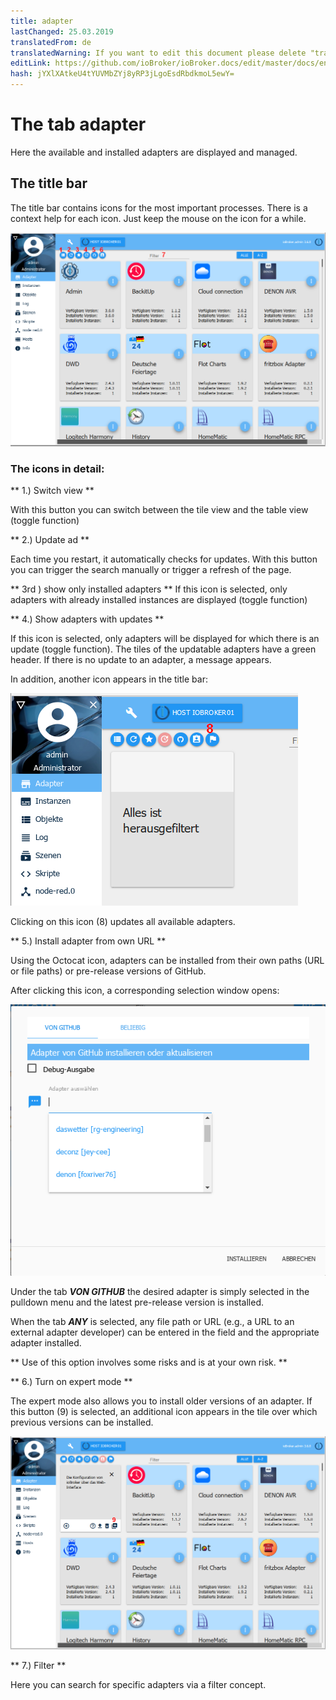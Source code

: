 ```yaml
---
title: adapter
lastChanged: 25.03.2019
translatedFrom: de
translatedWarning: If you want to edit this document please delete "translatedFrom" field, elsewise this document will be translated automatically again
editLink: https://github.com/ioBroker/ioBroker.docs/edit/master/docs/en/admin/adapter.md
hash: jYXlXAtkeU4tYUVMbZYj8yRP3jLgoEsdRbdkmoL5ewY=
---
```

# The tab adapter
Here the available and installed adapters are displayed and managed.

## The title bar
The title bar contains icons for the most important processes. There is a context help for each icon. Just keep the mouse on the icon for a while.

![The tab Admin](../../de/admin/media/ADMIN_Adapter_Kachel_numbers.png)

### The icons in detail:
** 1.) Switch view **

With this button you can switch between the tile view and the table view (toggle function)

** 2.) Update ad **

Each time you restart, it automatically checks for updates. With this button you can trigger the search manually or trigger a refresh of the page.

** 3rd ) show only installed adapters ** If this icon is selected, only adapters with already installed instances are displayed (toggle function)

** 4.) Show adapters with updates **

If this icon is selected, only adapters will be displayed for which there is an update (toggle function). The tiles of the updatable adapters have a green header. If there is no update to an adapter, a message appears.

In addition, another icon appears in the title bar:

![The tab Admin](../../de/admin/media/ADMIN_Adapter_Kachel_upgradeable.png)

Clicking on this icon (8) updates all available adapters.

** 5.) Install adapter from own URL **

Using the Octocat icon, adapters can be installed from their own paths (URL or file paths) or pre-release versions of GitHub.

After clicking this icon, a corresponding selection window opens:

![Install GitHub](../../de/admin/media/ADMIN_Adapter_GitHub.png)

Under the tab ***VON GITHUB*** the desired adapter is simply selected in the pulldown menu and the latest pre-release version is installed.

When the tab ***ANY*** is selected, any file path or URL (e.g., a URL to an external adapter developer) can be entered in the field and the appropriate adapter installed.

** Use of this option involves some risks and is at your own risk. **

** 6.) Turn on expert mode **

The expert mode also allows you to install older versions of an adapter. If this button (9) is selected, an additional icon appears in the tile over which previous versions can be installed.

![Install other versions](../../de/admin/media/ADMIN_Adapter_Kachel_versions.png)

** 7.) Filter **

Here you can search for specific adapters via a filter concept.